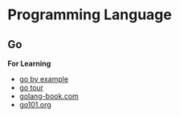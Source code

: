 # Programming Language

## Go

**For Learning**

- [go by example](https://gobyexample.com/)
- [go tour](https://go.dev/tour/)
- [golang-book.com](https://www.golang-book.com/books/intro)
- [go101.org](https://go101.org/)
